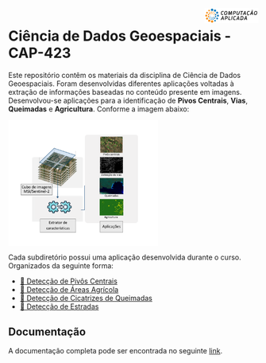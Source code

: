 <img src="docs-site/images/cap.png" alt="CAP icon" align="right" height="30"/>

# Ciência de Dados Geoespaciais - CAP-423

Este repositório contêm os materiais da disciplina de Ciência de Dados Geoespaciais. Foram desenvolvidas diferentes aplicações voltadas à extração de informações baseadas no conteúdo presente em imagens. 
Desenvolvou-se aplicações para a identificação de **Pivos Centrais**, **Vias**, **Queimadas** e **Agricultura**. 
Conforme a imagem abaixo:

<img src="docs-site/images/metodologia.png" alt="Metodologia (source: authors)" align="center" width="60%" height="60%"/>

</p>

Cada subdiretório possui uma aplicação desenvolvida durante o curso. Organizados da seguinte forma:

-   [:file_folder: Detecção de Pivôs Centrais](...)
-   [:file_folder: Detecção de Áreas Agrícola](croplands-classification)
-   [:file_folder: Detecção de Cicatrizes de Queimadas](...)
-   [:file_folder: Detecção de Estradas](...)

## Documentação

A documentação completa pode ser encontrada no seguinte [link](https://cap-423.netlify.app/).
